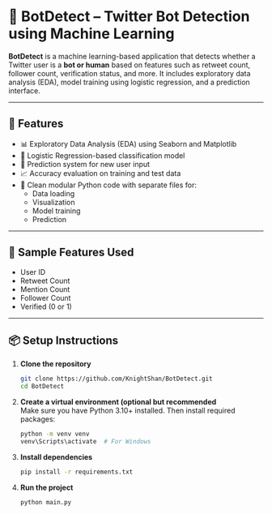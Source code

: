 # 🤖 BotDetect – Twitter Bot Detection using Machine Learning

**BotDetect** is a machine learning-based application that detects whether a Twitter user is a **bot or human** based on features such as retweet count, follower count, verification status, and more. It includes exploratory data analysis (EDA), model training using logistic regression, and a prediction interface.

---

## 🚀 Features

- 📊 Exploratory Data Analysis (EDA) using Seaborn and Matplotlib
- 🤖 Logistic Regression-based classification model
- 🧠 Prediction system for new user input
- 📈 Accuracy evaluation on training and test data
- 🧹 Clean modular Python code with separate files for:
  - Data loading
  - Visualization
  - Model training
  - Prediction

---

## 🧪 Sample Features Used

- User ID
- Retweet Count
- Mention Count
- Follower Count
- Verified (0 or 1)

---

## 📦 Setup Instructions

1. **Clone the repository**

   ```bash
   git clone https://github.com/KnightShan/BotDetect.git
   cd BotDetect

2. **Create a virtual environment (optional but recommended**  
   Make sure you have Python 3.10+ installed. Then install required packages:
   ```bash
   python -m venv venv
   venv\Scripts\activate  # For Windows
   
3. **Install dependencies**  

   ```bash
   pip install -r requirements.txt

4. **Run the project**

   ```bash
   python main.py


